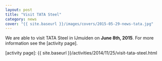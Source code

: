```yaml
---
layout: post
title: "Visit TATA Steel"
category: news
cover: "{{ site.baseurl }}/images/covers/2015-05-29-news-tata.jpg"
---
```


We are able to visit TATA Steel in IJmuiden on **June 8th, 2015**.  For more
information see the [activity page].

[activity page]: {{ site.baseurl }}/activities/2014/11/25/visit-tata-steel.html
